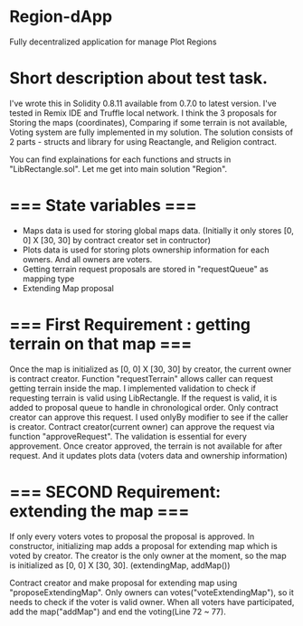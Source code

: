 # Region-dApp
Fully decentralized application for manage Plot Regions

# Short description about test task.
I've wrote this in Solidity 0.8.11 available from 0.7.0 to latest version.
I've tested in Remix IDE and Truffle local network.
I think the 3 proposals for Storing the maps (coordinates), Comparing if some terrain is not available, Voting system are fully implemented in my solution.
The solution consists of 2 parts - structs and library for using Reactangle, and Religion contract.

You can find explainations for each functions and structs in "LibRectangle.sol".
Let me get into main solution "Region".
# === State variables ===
- Maps data is used for storing global maps data. (Initially it only stores [0, 0] X [30, 30] by contract creator set in contructor)
- Plots data is used for storing plots ownership information for each owners. And all owners are voters.
- Getting terrain request proposals are stored in "requestQueue" as mapping type
- Extending Map proposal

# === First Requirement : getting terrain on that map ===
Once the map is initialized as [0, 0] X [30, 30] by creator, the current owner is contract creator.
Function "requestTerrain" allows caller can request getting terrain inside the map. I implemented validation to check if requesting terrain is valid using LibRectangle.
If the request is valid, it is added to proposal queue to handle in chronological order.
Only contract creator can approve this request. I used onlyBy modifier to see if the caller is creator.
Contract creator(current owner) can approve the request via function "approveRequest". The validation is essential for every approvement.
Once creator approved, the terrain is not available for after request. And it updates plots data (voters data and ownership information)

# === SECOND Requirement: extending the map ===
If only every voters votes to proposal the proposal is approved.
In constructor, initializing map adds a proposal for extending map which is voted by creator. The creator is the only owner at the moment, so the map is initialized as [0, 0] X [30, 30]. (extendingMap, addMap())

Contract creator and make proposal for extending map using "proposeExtendingMap".
Only owners can votes("voteExtendingMap"), so it needs to check if the voter is valid owner.
When all voters have participated, add the map("addMap") and end the voting(Line 72 ~ 77).
